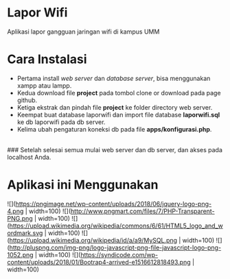 # Lapor Wifi
Aplikasi lapor gangguan jaringan wifi di kampus UMM

# Cara Instalasi
- Pertama install _web server_ dan _database server_, bisa menggunakan xampp atau lampp.<br>
- Kedua download file **project** pada tombol clone or download pada page github.<br>
- Ketiga ekstrak dan pindah file **project** ke folder directory web server.<br>
- Keempat buat database laporwifi dan import file database **laporwifi.sql** ke db laporwifi pada db server.<br>
- Kelima ubah pengaturan koneksi db pada file __apps/konfigurasi.php__.<br>
<br>
### Setelah selesai semua mulai web server dan db server, dan akses pada localhost Anda.<br>

# Aplikasi ini Menggunakan

![](https://pngimage.net/wp-content/uploads/2018/06/jquery-logo-png-4.png | width=100)
![](http://www.pngmart.com/files/7/PHP-Transparent-PNG.png | width=100)
![](https://upload.wikimedia.org/wikipedia/commons/6/61/HTML5_logo_and_wordmark.svg | width=100)
![](https://upload.wikimedia.org/wikipedia/id/a/a9/MySQL.png | width=100)
![](http://pluspng.com/img-png/logo-javascript-png-file-javascript-logo-png-1052.png | width=100)
![](https://syndicode.com/wp-content/uploads/2018/01/Bootrap4-arrived-e1516612818493.png | width=100)



